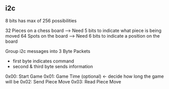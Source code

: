 ## i2c

8 bits has max of 256 possibilities

32 Pieces on a chess board --> Need 5 bits to indicate what piece is being moved
64 Spots on the board --> Need 6 bits to indicate a position on the board

Group i2c messages into 3 Byte Packets

- first byte indicates command
- second & third byte sends information

0x00: Start Game
0x01: Game Time (optional) <- decide how long the game will be
0x02: Send Piece Move
0x03: Read Piece Move

